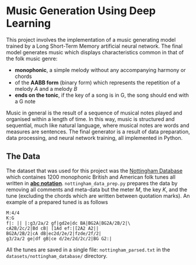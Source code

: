# Music Generation Using Deep Learning
This project involves the implementation of a music generating model trained by a Long Short-Term Memory artificial neural network. The final model generates music which displays characteristics common in that of the folk music genre:

* **monophonic**, a simple melody without any accompanying harmony or chords
* of the **AABB form** (binary form) which represents the repetition of a melody *A* and a melody *B*
* **ends on the tonic**, if the key of a song is in G, the song should end with a G note

Music in general is the result of a sequence of musical notes played and organised within a length of time. In this way, music is structured and sequential, much like natural language, where musical notes are words and measures are sentences.
The final generator is a result of data preparation, data processing, and neural network training, all implemented in Python.

## The Data

The dataset that was used for this project was the [Nottingham Database](http://abc.sourceforge.net/NMD/) which containes 1200 monophonic British and American folk tunes all written in [**abc notation**](http://abcnotation.com/). `nottingham_data_prep.py` prepares the data by removing all comments and meta-data but the meter *M*, the key *K*, and the tune (excluding the chords which are written between quotation marks). An example of a prepared tuned is as follows

    M:4/4
    K:G
    f|: || |:g3/2a/2 gf|gd2e|dc BA|BG2A|BG2A/2B/2|\
    cA2B/2c/2|Bd cB| [1Ad ef:|[2A2 A2||
    BG2A/2B/2|cA dB|ec2d/2e/2|fzde/2f/2|
    g3/2a/2 ge|df gB|ce d/2e/2d/2c/2|BG G2:|

All the tunes are saved in a single file: `nottingham_parsed.txt` in the `datasets/nottingham_database/` directory.